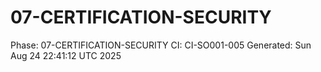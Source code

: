 # 07-CERTIFICATION-SECURITY
Phase: 07-CERTIFICATION-SECURITY
CI: CI-SO001-005
Generated: Sun Aug 24 22:41:12 UTC 2025

